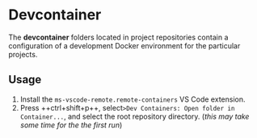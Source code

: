 # Devcontainer

The **devcontainer** folders located in project repositories contain a configuration of a development Docker environment for the particular projects.

## Usage

1. Install the `ms-vscode-remote.remote-containers` VS Code extension.
2. Press ++ctrl+shift+p++, select`>Dev Containers: Open folder in Container...`, and select the root repository directory. (_this may take some time for the the first run_)
